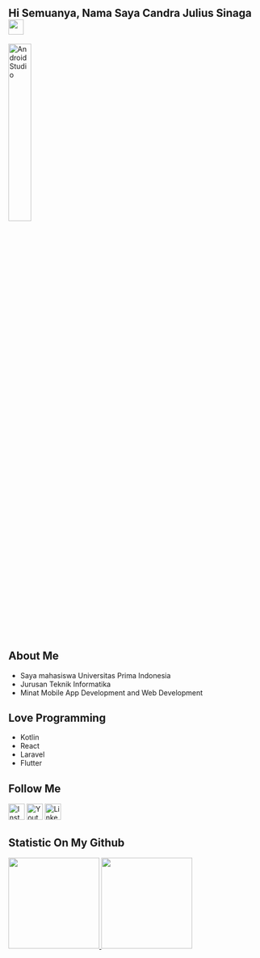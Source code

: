 ## Hi Semuanya, Nama Saya Candra Julius Sinaga <img src="https://raw.githubusercontent.com/iampavangandhi/iampavangandhi/master/gifs/Hi.gif" width="30px"></h2>

<p>
   <img alt="Android Studio" src="https://miro.medium.com/max/800/1*zzTEyTwyy7jXibtqVWg84Q.gif" width="30%" />
</p>

## About Me
* Saya mahasiswa Universitas Prima Indonesia
* Jurusan Teknik Informatika
* Minat Mobile App Development and Web Development

## Love Programming
* Kotlin
* React
* Laravel
* Flutter

## Follow Me
<a href="https://www.instagram.com/candrajuliussinaga" target="_blank"><img src="https://img.shields.io/badge/Instagram-%23E4405F.svg?&style=flat-square&logo=instagram&logoColor=white" height="32px" alt="Instagram"></a>
<a href="https://www.youtube.com/channel/UCCSQ_MKCZSJVpJSYkib9dKQ" target="_blank"><img src="https://img.shields.io/badge/youtube-%23FF0000.svg?&style=for-the-badge&logo=youtube&logoColor=white" height="32px" alt="Youtube"></a>
<a href="https://www.linkedin.com/in/candra-julius-sinaga-b957b11a8/" target="_blank"><img src="https://img.shields.io/badge/linkedin-%230077B5.svg?&style=for-the-badge&logo=linkedin&logoColor=white" height="32px" alt="LinkedIn"></a>

## Statistic On My Github
<p align="left">
<a href="https://github.com/candrajulius">
  <img height="180em" src="https://github-readme-stats-eight-theta.vercel.app/api?username=candrajulius&show_icons=true&theme=algolia&include_all_commits=true&count_private=true"/>
  <img height="180em" src="https://github-readme-stats-eight-theta.vercel.app/api/top-langs/?username=candrajulius&layout=compact&langs_count=8&theme=algolia"/>
</a>
</p>

